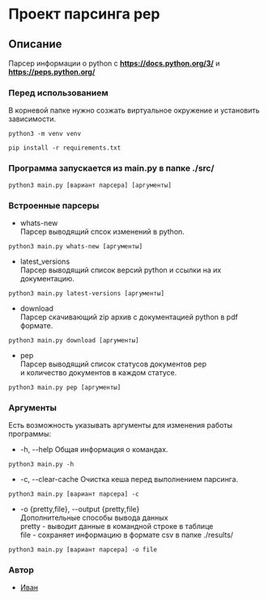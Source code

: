 # Проект парсинга pep
## Описание
Парсер информации о python с **https://docs.python.org/3/** и  **https://peps.python.org/**
### Перед использованием
В корневой папке нужно созжать виртуальное окружение и установить зависимости.
```
python3 -m venv venv
```
```
pip install -r requirements.txt
```
### Программа запускается из main.py в папке ./src/
```
python3 main.py [вариант парсера] [аргументы]
```
### Встроенные парсеры
- whats-new   
Парсер выводящий спсок изменений в python.
```
python3 main.py whats-new [аргументы]
```
- latest_versions   
Парсер выводящий список версий python и ссылки на их документацию.
```
python3 main.py latest-versions [аргументы]
```
- download   
Парсер скачивающий zip архив с документацией python в pdf формате.
```
python3 main.py download [аргументы]
```
- pep   
Парсер выводящий список статусов документов pep   
и количество документов в каждом статусе. 
```
python3 main.py pep [аргументы]
```
### Аргументы
Есть возможность указывать аргументы для изменения работы программы:   
- -h, --help
Общая информация о командах.
```
python3 main.py -h
```
- -c, --clear-cache
Очистка кеша перед выполнением парсинга.
```
python3 main.py [вариант парсера] -c
```
- -o {pretty,file}, --output {pretty,file}   
Дополнительные способы вывода данных   
pretty - выводит данные в командной строке в таблице   
file - сохраняет информацию в формате csv в папке ./results/
```
python3 main.py [вариант парсера] -o file
```
### Автор
- [Иван](https://github.com/AkuLinker/ "GitHub аккаунт")
